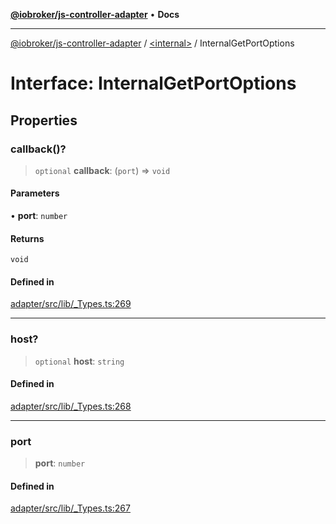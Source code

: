 [**@iobroker/js-controller-adapter**](../../README.md) • **Docs**

***

[@iobroker/js-controller-adapter](../../globals.md) / [\<internal\>](../README.md) / InternalGetPortOptions

# Interface: InternalGetPortOptions

## Properties

### callback()?

> `optional` **callback**: (`port`) => `void`

#### Parameters

• **port**: `number`

#### Returns

`void`

#### Defined in

[adapter/src/lib/\_Types.ts:269](https://github.com/ioBroker/ioBroker.js-controller/blob/b50a278725d350a15d2e89556fee6afed5154f0b/packages/adapter/src/lib/_Types.ts#L269)

***

### host?

> `optional` **host**: `string`

#### Defined in

[adapter/src/lib/\_Types.ts:268](https://github.com/ioBroker/ioBroker.js-controller/blob/b50a278725d350a15d2e89556fee6afed5154f0b/packages/adapter/src/lib/_Types.ts#L268)

***

### port

> **port**: `number`

#### Defined in

[adapter/src/lib/\_Types.ts:267](https://github.com/ioBroker/ioBroker.js-controller/blob/b50a278725d350a15d2e89556fee6afed5154f0b/packages/adapter/src/lib/_Types.ts#L267)
